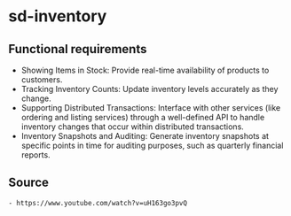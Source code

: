 # sd-inventory

## Functional requirements
- Showing Items in Stock: Provide real-time availability of products to customers.
- Tracking Inventory Counts: Update inventory levels accurately as they change.
- Supporting Distributed Transactions: Interface with other services (like ordering and listing services) through a well-defined API to handle inventory changes that occur within distributed transactions.
- Inventory Snapshots and Auditing: Generate inventory snapshots at specific points in time for auditing purposes, such as quarterly financial reports.

## Source
    - https://www.youtube.com/watch?v=uH163go3pvQ